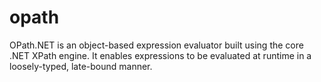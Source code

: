 # opath
OPath.NET is an object-based expression evaluator built using the core .NET XPath engine. It enables expressions to be evaluated at runtime in a loosely-typed, late-bound manner.

